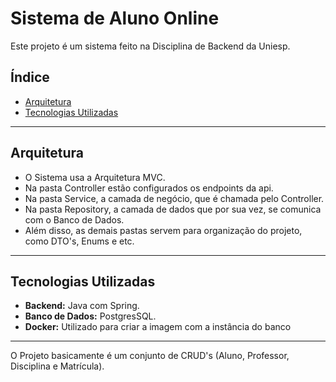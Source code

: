 # Sistema de Aluno Online

Este projeto é um sistema feito na Disciplina de Backend da Uniesp.

## Índice
- [Arquitetura](#arquitetura)
- [Tecnologias Utilizadas](#tecnologias-utilizadas)
---

## Arquitetura
- O Sistema usa a Arquitetura MVC.
- Na pasta Controller estão configurados os endpoints da api.
- Na pasta Service, a camada de negócio, que é chamada pelo Controller.
- Na pasta Repository, a camada de dados que por sua vez, se comunica com o Banco de Dados.
- Além disso, as demais pastas servem para organização do projeto, como DTO's, Enums e etc.
---

## Tecnologias Utilizadas
- **Backend:** Java com Spring.
- **Banco de Dados:** PostgresSQL.
- **Docker:** Utilizado para criar a imagem com a instância do banco
---

O Projeto basicamente é um conjunto de CRUD's (Aluno, Professor, Disciplina e Matrícula).
